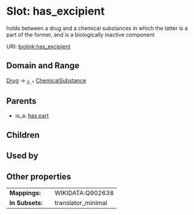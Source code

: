 
# Slot: has_excipient


holds between a drug and a chemical substances in which the latter is a part of the former, and is a biologically inactive component

URI: [biolink:has_excipient](https://w3id.org/biolink/vocab/has_excipient)


## Domain and Range

[Drug](Drug.md) ->  <sub>0..*</sub>
 [ChemicalSubstance](ChemicalSubstance.md)

## Parents

 *  is_a: [has part](has_part.md)

## Children


## Used by


## Other properties

|  |  |  |
| --- | --- | --- |
| **Mappings:** | | WIKIDATA:Q902638 |
| **In Subsets:** | | translator_minimal |

